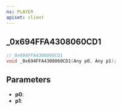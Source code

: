 ```yaml
---
ns: PLAYER
apiset: client
---
```

## _0x694FFA4308060CD1

```c
// 0x694FFA4308060CD1
void _0x694FFA4308060CD1(Any p0, Any p1);
```


## Parameters
* **p0**:
* **p1**: